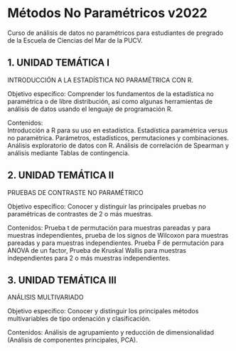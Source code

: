 # Métodos No Paramétricos v2022

Curso de análisis de datos no paramétricos para estudiantes de pregrado de la Escuela de Ciencias del Mar de la PUCV.

## 1.	UNIDAD TEMÁTICA I  
INTRODUCCIÓN A LA ESTADÍSTICA NO PARAMÉTRICA CON R.

Objetivo específico:
Comprender los fundamentos de la estadística no paramétrica o de libre distribución, así como algunas herramientas de análisis de datos usando el lenguaje de programación R.

Contenidos:  
Introducción a R para su uso en estadística. Estadística paramétrica versus no paramétrica. Parámetros, estadísticos, permutaciones y combinaciones. Análisis exploratorio de datos con R. Análisis de correlación de Spearman y análisis mediante Tablas de contingencia.

## 2.	UNIDAD TEMÁTICA II    
PRUEBAS DE CONTRASTE NO PARAMÉTRICO   

Objetivo específico:
Conocer y distinguir las principales pruebas no paramétricas de contrastes de 2 o más muestras.

Contenidos: 
Prueba t de permutación para muestras pareadas y para muestras independientes, prueba de los signos de Wilcoxon para muestras pareadas y para muestras independientes. Prueba F de permutación para ANOVA de un factor, Prueba de Kruskal Wallis para muestras independientes para 2 o más muestras independientes.

## 3.	UNIDAD TEMÁTICA III
ANÁLISIS MULTIVARIADO

Objetivo específico:
Conocer y distinguir los principales métodos multivariables de tipo ordenación y clasificación. 

Contenidos:
Análisis de agrupamiento y reducción de dimensionalidad (Análisis de componentes principales, PCA).

